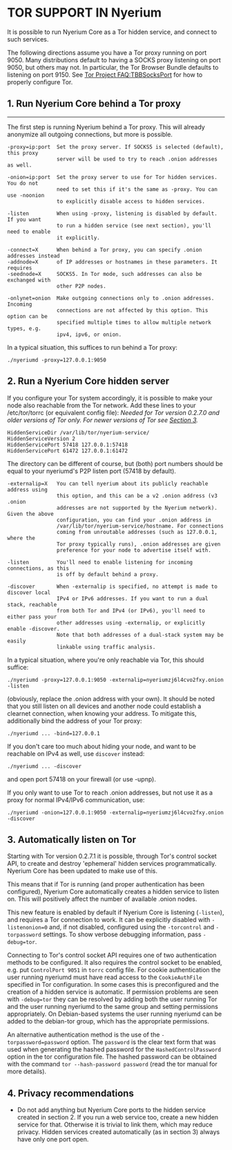 # TOR SUPPORT IN Nyerium

It is possible to run Nyerium Core as a Tor hidden service, and connect to such services.

The following directions assume you have a Tor proxy running on port 9050. Many distributions default to having a SOCKS proxy listening on port 9050, but others may not. In particular, the Tor Browser Bundle defaults to listening on port 9150. See [Tor Project FAQ:TBBSocksPort](https://www.torproject.org/docs/faq.html.en#TBBSocksPort) for how to properly
configure Tor.


## 1. Run Nyerium Core behind a Tor proxy
----------------------------------

The first step is running Nyerium behind a Tor proxy. This will already anonymize all
outgoing connections, but more is possible.

	-proxy=ip:port  Set the proxy server. If SOCKS5 is selected (default), this proxy
	                server will be used to try to reach .onion addresses as well.

	-onion=ip:port  Set the proxy server to use for Tor hidden services. You do not
	                need to set this if it's the same as -proxy. You can use -noonion
	                to explicitly disable access to hidden services.

	-listen         When using -proxy, listening is disabled by default. If you want
	                to run a hidden service (see next section), you'll need to enable
	                it explicitly.

	-connect=X      When behind a Tor proxy, you can specify .onion addresses instead
	-addnode=X      of IP addresses or hostnames in these parameters. It requires
	-seednode=X     SOCKS5. In Tor mode, such addresses can also be exchanged with
	                other P2P nodes.

	-onlynet=onion  Make outgoing connections only to .onion addresses. Incoming
	                connections are not affected by this option. This option can be
	                specified multiple times to allow multiple network types, e.g.
	                ipv4, ipv6, or onion.

In a typical situation, this suffices to run behind a Tor proxy:

	./nyeriumd -proxy=127.0.0.1:9050


## 2. Run a Nyerium Core hidden server

If you configure your Tor system accordingly, it is possible to make your node also
reachable from the Tor network. Add these lines to your /etc/tor/torrc (or equivalent
config file): *Needed for Tor version 0.2.7.0 and older versions of Tor only. For newer
versions of Tor see [Section 3](#3-automatically-listen-on-tor).*

	HiddenServiceDir /var/lib/tor/nyerium-service/
	HiddenServiceVersion 2
	HiddenServicePort 57418 127.0.0.1:57418
	HiddenServicePort 61472 127.0.0.1:61472

The directory can be different of course, but (both) port numbers should be equal to
your nyeriumd's P2P listen port (57418 by default).

	-externalip=X   You can tell nyerium about its publicly reachable address using
	                this option, and this can be a v2 .onion address (v3 .onion
	                addresses are not supported by the Nyerium network). Given the above
	                configuration, you can find your .onion address in
	                /var/lib/tor/nyerium-service/hostname. For connections
	                coming from unroutable addresses (such as 127.0.0.1, where the
	                Tor proxy typically runs), .onion addresses are given
	                preference for your node to advertise itself with.

	-listen         You'll need to enable listening for incoming connections, as this
	                is off by default behind a proxy.

	-discover       When -externalip is specified, no attempt is made to discover local
	                IPv4 or IPv6 addresses. If you want to run a dual stack, reachable
	                from both Tor and IPv4 (or IPv6), you'll need to either pass your
	                other addresses using -externalip, or explicitly enable -discover.
	                Note that both addresses of a dual-stack system may be easily
	                linkable using traffic analysis.

In a typical situation, where you're only reachable via Tor, this should suffice:

	./nyeriumd -proxy=127.0.0.1:9050 -externalip=nyeriumzj6l4cvo2fxy.onion -listen

(obviously, replace the .onion address with your own). It should be noted that you still
listen on all devices and another node could establish a clearnet connection, when knowing
your address. To mitigate this, additionally bind the address of your Tor proxy:

	./nyeriumd ... -bind=127.0.0.1

If you don't care too much about hiding your node, and want to be reachable on IPv4
as well, use `discover` instead:

	./nyeriumd ... -discover

and open port 57418 on your firewall (or use -upnp).

If you only want to use Tor to reach .onion addresses, but not use it as a proxy
for normal IPv4/IPv6 communication, use:

	./nyeriumd -onion=127.0.0.1:9050 -externalip=nyeriumzj6l4cvo2fxy.onion -discover

## 3. Automatically listen on Tor

Starting with Tor version 0.2.7.1 it is possible, through Tor's control socket
API, to create and destroy 'ephemeral' hidden services programmatically.
Nyerium Core has been updated to make use of this.

This means that if Tor is running (and proper authentication has been configured),
Nyerium Core automatically creates a hidden service to listen on. This will positively
affect the number of available .onion nodes.

This new feature is enabled by default if Nyerium Core is listening (`-listen`), and
requires a Tor connection to work. It can be explicitly disabled with `-listenonion=0`
and, if not disabled, configured using the `-torcontrol` and `-torpassword` settings.
To show verbose debugging information, pass `-debug=tor`.

Connecting to Tor's control socket API requires one of two authentication methods to be
configured. It also requires the control socket to be enabled, e.g. put `ControlPort 9051`
in `torrc` config file. For cookie authentication the user running nyeriumd must have read
access to the `CookieAuthFile` specified in Tor configuration. In some cases this is
preconfigured and the creation of a hidden service is automatic. If permission problems
are seen with `-debug=tor` they can be resolved by adding both the user running Tor and
the user running nyeriumd to the same group and setting permissions appropriately. On
Debian-based systems the user running nyeriumd can be added to the debian-tor group,
which has the appropriate permissions.

An alternative authentication method is the use
of the `-torpassword=password` option. The `password` is the clear text form that
was used when generating the hashed password for the `HashedControlPassword` option
in the tor configuration file. The hashed password can be obtained with the command
`tor --hash-password password` (read the tor manual for more details).

## 4. Privacy recommendations

- Do not add anything but Nyerium Core ports to the hidden service created in section 2.
  If you run a web service too, create a new hidden service for that.
  Otherwise it is trivial to link them, which may reduce privacy. Hidden
  services created automatically (as in section 3) always have only one port
  open.
